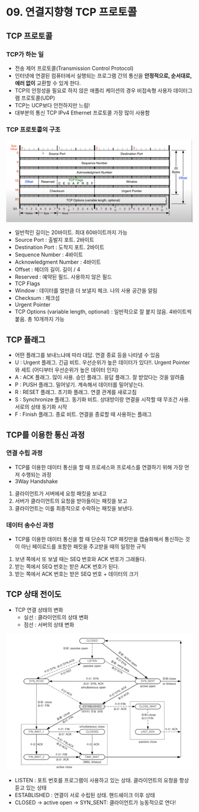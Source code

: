 # 09. 연결지향형 TCP 프로토콜
## TCP 프로토콜
### TCP가 하는 일
- 전송 제어 프로토콜(Transmission Control Protocol)
- 인터넷에 연결된 컴퓨터에서 실행되는 프로그램 간의 통신을 **안정적으로, 순서대로, 에러 없이** 교환할 수 있게 한다.
- TCP의 안정성을 필요로 하지 않은 애플리 케이션의 경우 비접속형 사용자 데이터그램 프로토콜(UDP)
- TCP는 UCP보다 안전하지만 느림!
- 대부분의 통신 TCP IPv4 Ethernet 프로토콜 가장 많이 사용함


### TCP 프로토콜의 구조
![img.png](imgs/img.png)

- 일반적인 길이는 20바이트. 최대 60바이트까지 가능
- Source Port : 출발지 포트. 2바이트
- Destination Port : 도착지 포트. 2바이트
- Sequence Number : 4바이트
- Acknowledgment Number : 4바이트
- Offset : 헤더의 길이. 길이 / 4
- Reserved : 예약된 필드. 사용하지 않은 필드
- TCP Flags
- Window : 데이터를 얼만큼 더 보낼지 체크. 나의 사용 공간을 알림
- Checksum : 체크섬
- Urgent Pointer
- TCP Options (variable length, optional) : 일반적으로 잘 붙지 않음. 4바이트씩 붙음. 총 10개까지 가능


## TCP 플래그
- 어떤 플래그를 보내느냐에 따라 대답. 연결 종료 등을 나타낼 수 있음
- U : Urgent 플래그. 긴급 비트. 우선순위가 높은 데이터가 있다!!. Urgent Pointer와 세트 (어디부터 우선순위가 높은 데이터 인지) 
- A : ACK 플래그. 많이 사용. 승인 플래그. 응답 플래그. 잘 받았다는 것을 알려줌
- P : PUSH 플래그. 밀어넣기. 계속해서 데이터를 밀어넣는다.
- R : RESET 플래그. 초기화 플래그. 연결 관계를 새로고침
- S : Synchronize 플래그. 동기화 비트. 상대방이랑 연결을 시작할 때 무조건 사용. 서로의 상태 동기화 시작
- F : Finish 플래그. 종료 비트. 연결을 종료할 때 사용하는 플래그


## TCP를 이용한 통신 과정
### 연결 수립 과정
- TCP를 이용한 데이터 통신을 할 때 프로세스와 프로세스를 연결하기 위해 가장 먼저 수행되는 과정
- 3Way Handshake
1. 클라이언트가 서버에세 요청 패킷을 보내고
2. 서버가 클라이언트의 요청을 받아들이는 패킷을 보고
3. 클라이언트는 이를 최종적으로 수락하는 패킷을 보낸다.

### 데이터 송수신 과정
- TCP를 이용한 데이터 통신을 할 때 단순히 TCP 패킷만을 캡슐화해서 통신하는 것이 아닌 페이로드를 포함한 패킷을 주고받을 때의 일정한 규칙
1. 보낸 쪽에서 또 보낼 때는 SEQ 번호와 ACK 번호가 그래돌다.
2. 받는 쪽에서 SEQ 번호는 받은 ACK 번호가 된다.
3. 받는 쪽에서 ACK 번호는 받은 SEQ 번호 + 데이터의 크기


## TCP 상태 전이도
- TCP 연결 상태의 변화
  - 실선 : 클라이언트의 상태 변화
  - 점선 : 서버의 상태 변화

![img_1.png](imgs/img_1.png)

- LISTEN : 포트 번호를 프로그램이 사용하고 있는 상태. 클라이언트의 요청을 항상 듣고 있는 상태
- ESTABLISHED : 연결이 서로 수립된 상태. 핸드쉐이크 이후 상태
- CLOSED -> active open -> SYN_SENT: 클라이언트가 능동적으로 연다!
